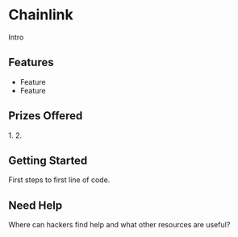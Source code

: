 # Chainlink

Intro

## Features

-   Feature
-   Feature

## Prizes Offered

1\.
2\.

## Getting Started

First steps to first line of code.

## Need Help

Where can hackers find help and what other resources are useful?
